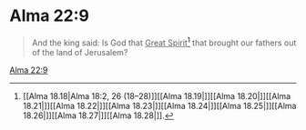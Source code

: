 # Alma 22:9

> And the king said: Is God that <u>Great Spirit</u>[^a] that brought our fathers out of the land of Jerusalem?

[Alma 22:9](https://www.churchofjesuschrist.org/study/scriptures/bofm/alma/22?lang=eng&id=p9#p9)


[^a]: [[Alma 18.18|Alma 18:2, 26 (18–28)]][[Alma 18.19|]][[Alma 18.20|]][[Alma 18.21|]][[Alma 18.22|]][[Alma 18.23|]][[Alma 18.24|]][[Alma 18.25|]][[Alma 18.26|]][[Alma 18.27|]][[Alma 18.28|]].  
